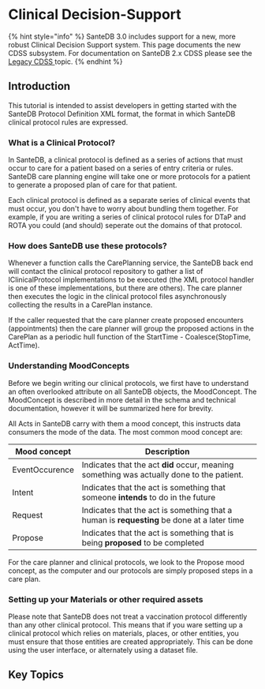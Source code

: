 # Clinical Decision-Support

{% hint style="info" %}
SanteDB 3.0 includes support for a new, more robust Clinical Decision Support system. This page documents the new CDSS subsystem. For documentation on SanteDB 2.x CDSS please see the [Legacy CDSS ](../../../applets/cdss-protocols/legacy-cdss.md)topic.
{% endhint %}

## Introduction

This tutorial is intended to assist developers in getting started with the SanteDB Protocol Definition XML format, the format in which SanteDB clinical protocol rules are expressed.

### What is a Clinical Protocol?

In SanteDB, a clinical protocol is defined as a series of actions that must occur to care for a patient based on a series of entry criteria or rules. SanteDB care planning engine will take one or more protocols for a patient to generate a proposed plan of care for that patient.

Each clinical protocol is defined as a separate series of clinical events that must occur, you don't have to worry about bundling them together. For example, if you are writing a series of clinical protocol rules for DTaP and ROTA you could (and should) seperate out the domains of that protocol.

### How does SanteDB use these protocols?

Whenever a function calls the CarePlanning service, the SanteDB back end will contact the clinical protocol repository to gather a list of IClinicalProtocol implementations to be executed (the XML protocol handler is one of these implementations, but there are others). The care planner then executes the logic in the clinical protocol files asynchronously collecting the results in a CarePlan instance.

If the caller requested that the care planner create proposed encounters (appointments) then the care planner will group the proposed actions in the CarePlan as a periodic hull function of the StartTime - Coalesce(StopTime, ActTime).

### Understanding MoodConcepts

Before we begin writing our clinical protocols, we first have to understand an often overlooked attribute on all SanteDB objects, the MoodConcept. The MoodConcept is described in more detail in the schema and technical documentation, however it will be summarized here for brevity.

All Acts in SanteDB carry with them a mood concept, this instructs data consumers the mode of the data. The most common mood concept are:

| Mood concept   | Description                                                                                |
| -------------- | ------------------------------------------------------------------------------------------ |
| EventOccurence | Indicates that the act **did** occur, meaning something was actually done to the patient.  |
| Intent         | Indicates that the act is something that someone **intends** to do in the future           |
| Request        | Indicates that the act is something that a human is **requesting** be done at a later time |
| Propose        | Indicates that the act is something that is being **proposed** to be completed             |

For the care planner and clinical protocols, we look to the Propose mood concept, as the computer and our protocols are simply proposed steps in a care plan.

### Setting up your Materials or other required assets

Please note that SanteDB does not treat a vaccination protocol differently than any other clinical protocol. This means that if you ware setting up a clinical protocol which relies on materials, places, or other entities, you must ensure that those entities are created appropriately. This can be done using the user interface, or alternately using a dataset file.

## Key Topics


